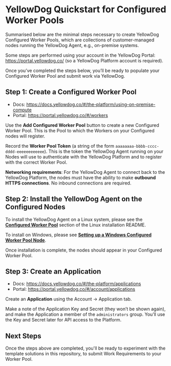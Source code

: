 # YellowDog Quickstart for Configured Worker Pools
 
Summarised below are the minimal steps necessary to create YellowDog Configured Worker Pools, which are collections of customer-managed nodes running the YellowDog Agent, e.g., on-premise systems.

Some steps are performed using your account in the YellowDog Portal: https://portal.yellowdog.co/ (so a YellowDog Platform account is required).
 
Once you’ve completed the steps below, you’ll be ready to populate your Configured Worker Pool and submit work via YellowDog.
 
## Step 1: Create a Configured Worker Pool
 
- Docs: https://docs.yellowdog.co/#/the-platform/using-on-premise-compute
- Portal: https://portal.yellowdog.co/#/workers
 
Use the **Add Configured Worker Pool** button to create a new Configured Worker Pool. This is the Pool to which the Workers on your Configured nodes will register.

Record the **Worker Pool Token** (a string of the form `aaaaaaaa-bbbb-cccc-dddd-eeeeeeeeeeee`). This is the token the YellowDog Agent running on your Nodes will use to authenticate with the YellowDog Platform and to register with the correct Worker Pool.

**Networking requirements**: For the YellowDog Agent to connect back to the YellowDog Platform, the nodes must have the ability to make **outbound HTTPS connections**. No inbound connections are required.
 
## Step 2: Install the YellowDog Agent on the Configured Nodes

To install the YellowDog Agent on a Linux system, please see the **[Configured Worker Pool](agent-installer/linux/README.md#configured-worker-pool-installation)** section of the Linux installation README.

To install on Windows, please see **[Setting up a Windows Configured Worker Pool Node](agent-installer/windows/README-CONFIGURED.md)**.

Once installation is complete, the nodes should appear in your Configured Worker Pool.
 
## Step 3: Create an Application
 
- Docs: https://docs.yellowdog.co/#/the-platform/applications
- Portal: https://portal.yellowdog.co/#/account/applications
 
Create an **Application** using the Account -> Application tab.
 
Make a note of the Application Key and Secret (they won’t be shown again), and make the Application a member of the `administrators` group. You’ll use the Key and Secret later for API access to the Platform.

## Next Steps

Once the steps above are completed, you'll be ready to experiment with the template solutions in this repository, to submit Work Requirements to your Worker Pool.
